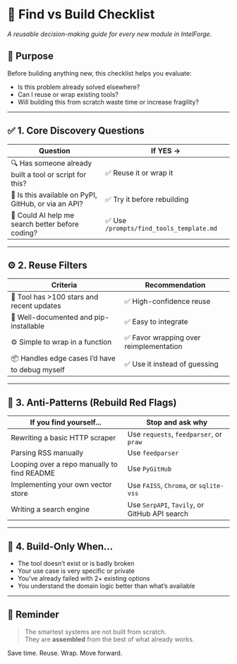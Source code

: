 # 🧠 Find vs Build Checklist

_A reusable decision-making guide for every new module in IntelForge._

## 🧩 Purpose
Before building anything new, this checklist helps you evaluate:
- Is this problem already solved elsewhere?
- Can I reuse or wrap existing tools?
- Will building this from scratch waste time or increase fragility?

---

## ✅ 1. Core Discovery Questions

| Question | If YES → |
|----------|----------|
| 🔍 Has someone already built a tool or script for this? | ✅ Reuse it or wrap it |
| 🧪 Is this available on PyPI, GitHub, or via an API? | ✅ Try it before rebuilding |
| 🧠 Could AI help me search better before coding? | ✅ Use `/prompts/find_tools_template.md` |

---

## ⚙️ 2. Reuse Filters

| Criteria | Recommendation |
|----------|----------------|
| 🌟 Tool has >100 stars and recent updates | ✅ High-confidence reuse |
| 🧰 Well-documented and pip-installable | ✅ Easy to integrate |
| ⚙️ Simple to wrap in a function | ✅ Favor wrapping over reimplementation |
| 📦 Handles edge cases I’d have to debug myself | ✅ Use it instead of guessing |

---

## 🚫 3. Anti-Patterns (Rebuild Red Flags)

| If you find yourself... | Stop and ask why |
|------------------------|------------------|
| Rewriting a basic HTTP scraper | Use `requests`, `feedparser`, or `praw` |
| Parsing RSS manually | Use `feedparser` |
| Looping over a repo manually to find README | Use `PyGitHub` |
| Implementing your own vector store | Use `FAISS`, `Chroma`, or `sqlite-vss` |
| Writing a search engine | Use `SerpAPI`, `Tavily`, or GitHub API search |

---

## 🧭 4. Build-Only When...

- The tool doesn’t exist or is badly broken
- Your use case is very specific or private
- You’ve already failed with 2+ existing options
- You understand the domain logic better than what’s available

---

## 🧠 Reminder

> The smartest systems are not built from scratch.  
> They are **assembled** from the best of what already works.

Save time. Reuse. Wrap. Move forward.

